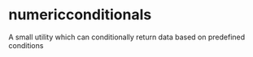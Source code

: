 # numericconditionals
A small utility which can conditionally return data based on predefined conditions
